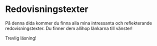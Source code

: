 ---
---
Redovisningstexter
=========================

På denna dida kommer du finna alla mina intressanta och reflekterande redovisningstexter. Du finner dem allihop länkarna till vänster!

Trevlig läsning! 
